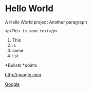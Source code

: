 Hello World
===========

A Hello World project
Another paragraph
```
<p>This is some text</p>
```
1. This
2. is
3. some
4. list

*Bullets
*points

http://google.com

[Google](google.com)
